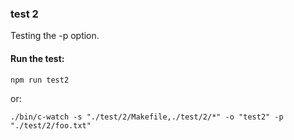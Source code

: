 ### test 2

Testing the -p option.

#### Run the test:

```
npm run test2
```

or:

```
./bin/c-watch -s "./test/2/Makefile,./test/2/*" -o "test2" -p "./test/2/foo.txt"
```
